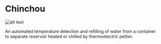 # Chinchou

![alt text](//archives.bulbagarden.net/media/upload/4/40/PinRS170.png)

An automated temperature detection and refilling of water from a container to separate reservoir heated or chilled by thermoelectric peltier.  
